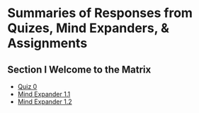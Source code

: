 # Summaries of Responses from Quizes, Mind Expanders, & Assignments

## Section I Welcome to the Matrix

* [Quiz 0](https://forms.office.com/Pages/AnalysisPage.aspx?id=8frLNKZngUepylFOslULZlFZdbyVx8RLiPt1GobhHnlUMlExSEtYN0pTTFVXUzJJUlpYRUNGQzU1Ti4u&AnalyzerToken=xEeP1kCHWBVvr2lUyEOtLJ63vGJEY4Nq)
* [Mind Expander 1.1](https://forms.office.com/Pages/AnalysisPage.aspx?id=8frLNKZngUepylFOslULZlFZdbyVx8RLiPt1GobhHnlUM1FFUUZLT01LR0ZGODU2WVNSV1c0NEpWMi4u&AnalyzerToken=4Ta20AmzrFqi3mPcSxCU52y8xmzSMrwm)
* [Mind Expander 1.2](https://forms.office.com/Pages/AnalysisPage.aspx?id=8frLNKZngUepylFOslULZlFZdbyVx8RLiPt1GobhHnlUM0VSMlJZMFg2VzlNNjZVUTJINk9TRlBSOC4u&AnalyzerToken=TwUNJ36NN2lrI7ixmjxhFW9acXUroBul)
